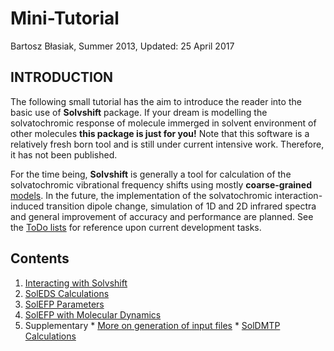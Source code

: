 Mini-Tutorial
=============

Bartosz Błasiak, Summer 2013, Updated: 25 April 2017

INTRODUCTION
------------

The following small tutorial has the aim to introduce the reader into the basic use of **Solvshift** package.
If your dream is modelling the solvatochromic response of molecule immerged in solvent environment of other
molecules **this package is just for you!** Note that this software is a relatively fresh born tool and is still under 
current intensive work. Therefore, it has not been published.

For the time being, **Solvshift** is generally a tool for calculation of the solvatochromic vibrational frequency 
shifts using mostly **coarse-grained** [models]. 
In the future, the implementation of the solvatochromic interaction-induced transition dipole change,
simulation of 1D and 2D infrared spectra and general improvement of accuracy and performance 
are planned. See the [ToDo lists] for reference upon current development tasks.

Contents
--------

 1. [Interacting with Solvshift](https://github.com/globulion/slv/blob/master/doc/tutor/I.Interacting-with-Solvshift.md)
 2. [SolEDS Calculations](https://github.com/globulion/slv/blob/master/doc/tutor/II.SolEDS.md)
 3. [SolEFP Parameters](https://github.com/globulion/slv/blob/master/doc/tutor/III.SolEFP.md)
 4. [SolEFP with Molecular Dynamics](https://github.com/globulion/slv/blob/master/doc/tutor/IV.Molecular-dynamics.md)
 5.  Supplementary
    * [More on generation of input files](https://github.com/globulion/slv/blob/master/doc/tutor/V.Inputs.md)
    * [SolDMTP Calculations](https://github.com/globulion/slv/blob/master/doc/tutor/V.SolDMTP.md)


[ToDo lists]: https://github.com/globulion/slv/projects/1
[models]: https://github.com/globulion/slv/blob/master/README.md
